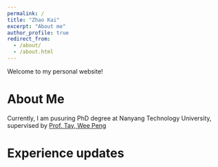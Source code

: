 ```yaml
---
permalink: /
title: "Zhao Kai"
excerpt: "About me"
author_profile: true
redirect_from: 
  - /about/
  - /about.html
---
```


Welcome to my personal website!

About Me
======

Currently, I am pusuring PhD degree at Nanyang Technology University, supervised by [Prof. Tay, Wee Peng](https://www3.ntu.edu.sg/home/wptay/TayWeePeng.html) 

Experience updates
======
